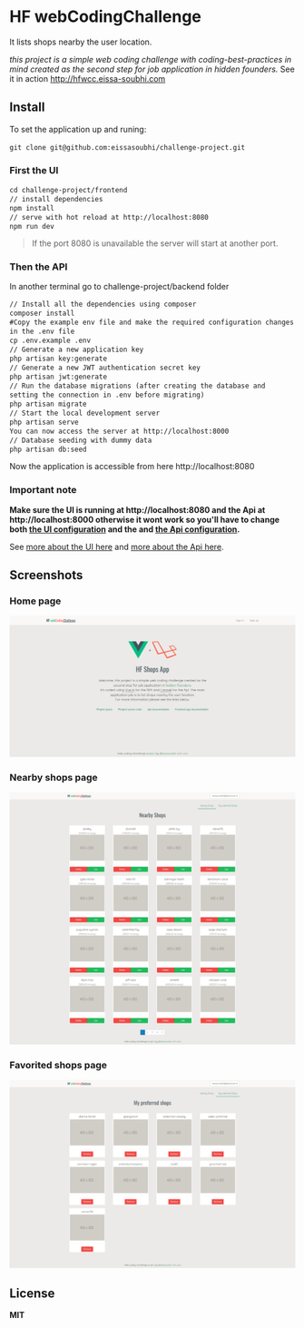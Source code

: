 # HF webCodingChallenge
It lists shops nearby the user location.

*this project is a simple web coding challenge with coding-best-practices in mind created as the second step for job application in hidden founders.*
See it in action http://hfwcc.eissa-soubhi.com

## Install
To set the application up and runing:

`git clone git@github.com:eissasoubhi/challenge-project.git`
### First the UI 
    cd challenge-project/frontend
    // install dependencies
    npm install
    // serve with hot reload at http://localhost:8080
    npm run dev
> If the port 8080 is unavailable the server will start at another port.


### Then the API
In another terminal go to challenge-project/backend folder


    // Install all the dependencies using composer
    composer install
    #Copy the example env file and make the required configuration changes in the .env file
    cp .env.example .env
    // Generate a new application key
    php artisan key:generate
    // Generate a new JWT authentication secret key
    php artisan jwt:generate
    // Run the database migrations (after creating the database and setting the connection in .env before migrating)
    php artisan migrate
    // Start the local development server
    php artisan serve
    You can now access the server at http://localhost:8000
    // Database seeding with dummy data
    php artisan db:seed

Now the application is accessible from here http://localhost:8080

### Important note
**Make sure the UI is running at http://localhost:8080 and the Api at http://localhost:8000 otherwise it wont work so you'll have to change both [the UI configuration](https://github.com/eissasoubhi/challenge-project/tree/master/frontend#configuration "the UI configuration") and the  and [the Api configuration](https://github.com/eissasoubhi/challenge-project/tree/master/backend#configuration "the Api configuration").**

See [more about the UI here](https://github.com/eissasoubhi/challenge-project/tree/master/frontend "more about the UI here") and [more about the Api here](https://github.com/eissasoubhi/challenge-project/tree/master/backend "more about the Api here").

## Screenshots
### Home page
![HF webCodingChallenge](https://raw.githubusercontent.com/eissasoubhi/challenge-project/master/home.png "HF webCodingChallenge Home page")

### Nearby shops page
![HF webCodingChallenge](https://raw.githubusercontent.com/eissasoubhi/challenge-project/master/nearby.png "HF webCodingChallenge Nearby shops page")

### Favorited shops page
![HF webCodingChallenge](https://raw.githubusercontent.com/eissasoubhi/challenge-project/master/favorited.png "HF webCodingChallenge Favorited shops page")

## License
**MIT**